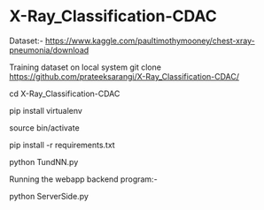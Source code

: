 # X-Ray_Classification-CDAC

Dataset:- https://www.kaggle.com/paultimothymooney/chest-xray-pneumonia/download

Training dataset on local system
git clone https://github.com/prateeksarangi/X-Ray_Classification-CDAC/

cd X-Ray_Classification-CDAC

pip install virtualenv

source bin/activate

pip install -r requirements.txt

python TundNN.py

Running the webapp backend program:-

python ServerSide.py
